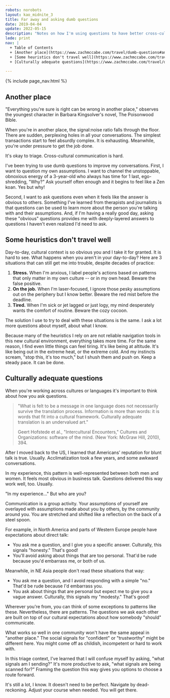```yaml
---
robots: norobots
layout: kao_midnite_3
title: Far away and asking dumb questions
date: 2019-04-04
update: 2022-05-15
description: "Notes on how I'm using questions to have better cross-cultural conversations."
lede: print
nav: |  
  + Table of Contents
  + [Another place](https://www.zachmccabe.com/travel/dumb-questions#another-place)
  + [Some heuristics don't travel well](https://www.zachmccabe.com/travel/dumb-questions#some-heuristics-dont-travel-well)
  + [Culturally adequate questions](https://www.zachmccabe.com/travel/dumb-questions#culturally-adequate-questions)
 
---
```



{% include page_nav.html %}



## Another place

"Everything you're sure is right can be wrong in another place," observes the youngest character in Barbara Kingsolver's novel, The Poisonwood Bible.

When you're in another place, the signal:noise ratio falls through the floor. There are sudden, perplexing holes in all your conversations. The simplest transactions start to feel absurdly complex. It is exhausting. Meanwhile, you're under pressure to get the job done.

It's okay to triage. Cross-cultural communication is hard.

I've been trying to use dumb questions to improve my conversations. First, I want to question my own assumptions. I want to channel the unstoppable, obnoxious energy of a 3-year-old who always has time for 1 last, ego-shredding, "Why?" Ask yourself often enough and it begins to feel like a Zen koan. Yes but why!

Second, I want to ask questions even when it feels like the answer is obvious to others. Something I've learned from therapists and journalists is that questions can be used to learn more about the person you're talking with and their assumptions. And, if I'm having a really good day, asking these "obvious" questions provides me with deeply-layered answers to questions I haven't even realized I'd need to ask.



## Some heuristics don't travel well

Day-to-day, cultural context is so obvious you and I take it for granted. It is hard to see. What happens when you aren't in your day-to-day? Here are 3 situations that can still get me into trouble, despite decades of practice:

1. **Stress.** When I'm anxious, I label people's actions based on patterns that only matter in my own culture -- or in my own head. Beware the false positive.
2. **On the job.** When I'm laser-focused, I ignore those pesky assumptions out on the periphery but I know better. Beware the red mist before the deadline.
3. **Tired.** When I'm sick or jet lagged or just logy, my mind desperately wants the comfort of routine. Beware the cozy cocoon.

The solution I use to try to deal with these situations is the same. I ask a lot more questions about myself, about what I know.

Because many of the heuristics I rely on are not reliable navigation tools in this new cultural environment, everything takes more time. For the same reason, I find even little things can feel tiring. It's like being at altitude. It's like being out in the extreme heat, or the extreme cold. And my instincts scream, "stop this, it's too much," but I shush them and push on. Keep a steady pace. It can be done.



## Culturally adequate questions

When you're working across cultures or languages it's important to think about how you ask questions.

>"What is felt to be a message in one language does not necessarily survive the translation process. Information is more than words: it is words that fit into a cultural framework. Culturally adequate translation is an undervalued art."
>
> Geert Hofstede et al., "Intercultural Encounters," Cultures and Organizations: software of the mind. (New York: McGraw Hill, 2010), 394.

After I moved back to the US, I learned that Americans' reputation for blunt talk is true. Usually. Acclimatization took a few years, and some awkward conversations.

In my experience, this pattern is well-represented between both men and women. It feels most obvious in business talk. Questions delivered this way work well, too. Usually.

"In my experience..." But who are you?

Communication is a group activity. Your assumptions of yourself are overlayed with assumptions made about you by others, by the community around you. You are stretched and shifted like a reflection on the back of a steel spoon.

For example, in North America and parts of Western Europe people have expectations about direct talk: 

+ You ask me a question, and I give you a specific answer. Culturally, this signals "honesty." That's good!
+ You'll avoid asking about things that are too personal. That'd be rude because you'd embarrass me, or both of us.

Meanwhile, in NE Asia people don't read these situations that way:

+ You ask me a question, and I avoid responding with a simple "no." That'd be rude because I'd embarrass you.
+ You ask about things that are personal but expect me to give you a vague answer. Culturally, this signals my "modesty." That's good!

Wherever you're from, you can think of some exceptions to patterns like these. Nevertheless, there are patterns. The questions we ask each other are built on top of our cultural expectations about how somebody "should" communicate.

What works so well in one community won't have the same appeal in "another place." The social signals for "confident" or "trustworthy" might be different here. You might come off as childish, incompetent or hard to work with.

In this triage context, I've learned that I will confuse myself by asking, "what signals am I sending?" It's more productive to ask, "what signals are being scanned for?" Framing the question this way gives you options to choose a route forward.

It's still a lot, I know. It doesn't need to be perfect. Navigate by dead-reckoning. Adjust your course when needed. You will get there.
